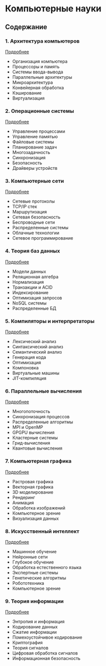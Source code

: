 # Компьютерные науки

## Содержание

### 1. Архитектура компьютеров
[Подробнее](/fundamentals/computer-science/architecture/index.md)
- Организация компьютера
- Процессоры и память
- Системы ввода-вывода
- Параллельные архитектуры
- Микроархитектура
- Конвейерная обработка
- Кэширование
- Виртуализация

### 2. Операционные системы
[Подробнее](/fundamentals/computer-science/os/index.md)
- Управление процессами
- Управление памятью
- Файловые системы
- Планирование задач
- Многозадачность
- Синхронизация
- Безопасность
- Драйверы устройств

### 3. Компьютерные сети
[Подробнее](/fundamentals/computer-science/networks/index.md)
- Сетевые протоколы
- TCP/IP стек
- Маршрутизация
- Сетевая безопасность
- Беспроводные сети
- Распределенные системы
- Облачные технологии
- Сетевое программирование

### 4. Теория баз данных
[Подробнее](/fundamentals/computer-science/databases/index.md)
- Модели данных
- Реляционная алгебра
- Нормализация
- Транзакции и ACID
- Индексирование
- Оптимизация запросов
- NoSQL системы
- Распределенные БД

### 5. Компиляторы и интерпретаторы
[Подробнее](/fundamentals/computer-science/compilers/index.md)
- Лексический анализ
- Синтаксический анализ
- Семантический анализ
- Генерация кода
- Оптимизация
- Компоновка
- Виртуальные машины
- JIT-компиляция

### 6. Параллельные вычисления
[Подробнее](/fundamentals/computer-science/parallel/index.md)
- Многопоточность
- Синхронизация процессов
- Распределенные алгоритмы
- MPI и OpenMP
- GPGPU вычисления
- Кластерные системы
- Грид-вычисления
- Квантовые вычисления

### 7. Компьютерная графика
[Подробнее](/fundamentals/computer-science/graphics/index.md)
- Растровая графика
- Векторная графика
- 3D моделирование
- Рендеринг
- Анимация
- Обработка изображений
- Компьютерное зрение
- Визуализация данных

### 8. Искусственный интеллект
[Подробнее](/fundamentals/computer-science/ai/index.md)
- Машинное обучение
- Нейронные сети
- Глубокое обучение
- Обработка естественного языка
- Экспертные системы
- Генетические алгоритмы
- Робототехника
- Компьютерное зрение

### 9. Теория информации
[Подробнее](/fundamentals/computer-science/information-theory/index.md)
- Энтропия и информация
- Кодирование данных
- Сжатие информации
- Помехоустойчивое кодирование
- Криптография
- Теория сигналов
- Цифровая обработка сигналов
- Информационная безопасность
